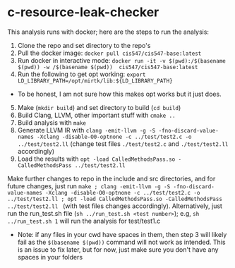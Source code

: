 # c-resource-leak-checker

This analysis runs with docker; here are the steps to run the analysis: 

1. Clone the repo and set directory to the repo's 
2. Pull the docker image: ```docker pull cis547/cis547-base:latest```
3. Run docker in interactive mode: ```docker run -it -v $(pwd):/$(basename $(pwd)) -w /$(basename $(pwd))  cis547/cis547-base:latest```
4. Run the following to get opt working: ```export LD_LIBRARY_PATH=/opt/mirtk/lib:${LD_LIBRARY_PATH}```
- To be honest, I am not sure how this makes opt works but it just does. 
5. Make (```mkdir build```) and set directory to build (```cd build```)
6. Build Clang, LLVM, other important stuff with ```cmake ..```
7. Build analysis with ```make```
8. Generate LLVM IR with ```clang -emit-llvm -g -S -fno-discard-value-names -Xclang -disable-O0-optnone -c ../test/test2.c -o ../test/test2.ll```  (change test files ```./test/test2.c``` and ```./test/test2.ll``` accordingly)
9. Load the results with ```opt -load CalledMethodsPass.so -CalledMethodsPass ../test/test2.ll ```

Make further changes to repo in the include and src directories, and for future changes, just run ```make ; clang -emit-llvm -g -S -fno-discard-value-names -Xclang -disable-O0-optnone -c ../test/test2.c -o ../test/test2.ll ; opt -load CalledMethodsPass.so -CalledMethodsPass ../test/test2.ll ``` (with test files changes accordingly).
Alternatively, just run the run_test.sh file (```sh ../run_test.sh <test number>```); e.g, ```sh ../run_test.sh 1``` will run the analysis for test/test1.c

- Note: if any files in your cwd have spaces in them, then step 3 will likely fail as the ```$(basename $(pwd))``` command will not work as intended. This is an issue to fix later, but for now, just make sure you don't have any spaces in your folders
